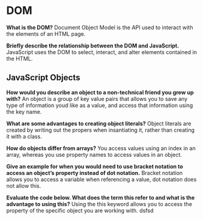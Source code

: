 # DOM
**What is the DOM?**
Document Object Model is the API used to interact with the elements of an HTML page.

**Briefly describe the relationship between the DOM and JavaScript.**
JavaScript uses the DOM to select, interact, and alter elements contained in the HTML.

## JavaScript Objects
**How would you describe an object to a non-technical friend you grew up with?**
An object is a group of key value pairs that allows you to save any type of information youd like as a value, and access that information using the key name.

**What are some advantages to creating object literals?**
Object literals are created by writing out the propers when insantiating it, rather than creating it with a class.

**How do objects differ from arrays?**
You access values using an index in an array, whereas you use property names to access values in an object.

**Give an example for when you would need to use bracket notation to access an object’s property instead of dot notation.**
Bracket notation allows you to access a variable when referencing a value, dot notation does not allow this.

**Evaluate the code below. What does the term this refer to and what is the advantage to using this?**
Using the this keyword allows you to access the property of the specific object you are working with.
dsfsd